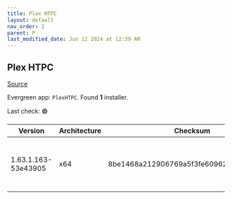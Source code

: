 ```yaml
---
title: Plex HTPC
layout: default
nav_order: 2
parent: P
last_modified_date: Jun 12 2024 at 12:39 AM
---
```


## Plex HTPC

[Source](https://www.plex.tv/media-server-downloads/)

Evergreen app: `PlexHTPC`. Found **1** installer.

Last check: 🟢

| Version             | Architecture | Checksum                                 | URI                                                                                                                                                                                                      |
| ------------------- | ------------ | ---------------------------------------- | -------------------------------------------------------------------------------------------------------------------------------------------------------------------------------------------------------- |
| 1.63.1.163-53e43905 | x64          | 8be1468a212906769a5f3fe609628ac2349c8ccf | [https://downloads.plex.tv/htpc/1.63.1.163-53e43905/windows/PlexHTPC-1.63.1.163-53e43905-x86_64.exe](https://downloads.plex.tv/htpc/1.63.1.163-53e43905/windows/PlexHTPC-1.63.1.163-53e43905-x86_64.exe) |
